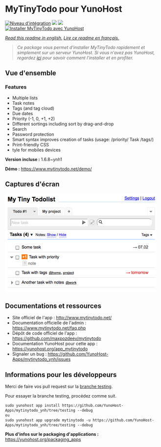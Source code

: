 # MyTinyTodo pour YunoHost

[![Niveau d'intégration](https://dash.yunohost.org/integration/mytinytodo.svg)](https://dash.yunohost.org/appci/app/mytinytodo) ![](https://ci-apps.yunohost.org/ci/badges/mytinytodo.status.svg) ![](https://ci-apps.yunohost.org/ci/badges/mytinytodo.maintain.svg)  
[![Installer MyTinyTodo avec YunoHost](https://install-app.yunohost.org/install-with-yunohost.svg)](https://install-app.yunohost.org/?app=mytinytodo)

*[Read this readme in english.](./README.md)*
*[Lire ce readme en français.](./README_fr.md)*

> *Ce package vous permet d'installer MyTinyTodo rapidement et simplement sur un serveur YunoHost.
Si vous n'avez pas YunoHost, regardez [ici](https://yunohost.org/#/install) pour savoir comment l'installer et en profiter.*

## Vue d'ensemble

### Features

- Multiple lists
- Task notes
- Tags (and tag cloud)
- Due dates
- Priority (-1, 0, +1, +2)
- Different sortings including sort by drag-and-drop
- Search
- Password protection
- Smart syntax improves creation of tasks
      (usage: /priority/ Task /tags/)
- Print-friendly CSS
- tyle for mobiles devices 


**Version incluse :** 1.6.8~ynh1

**Démo :** https://www.mytinytodo.net/demo/

## Captures d'écran

![](./doc/screenshots/shot-v14b1.png)

## Documentations et ressources

* Site officiel de l'app : http://www.mytinytodo.net/
* Documentation officielle de l'admin : https://www.mytinytodo.net/faq.php
* Dépôt de code officiel de l'app : https://github.com/maxpozdeev/mytinytodo
* Documentation YunoHost pour cette app : https://yunohost.org/app_mytinytodo
* Signaler un bug : https://github.com/YunoHost-Apps/mytinytodo_ynh/issues

## Informations pour les développeurs

Merci de faire vos pull request sur la [branche testing](https://github.com/YunoHost-Apps/mytinytodo_ynh/tree/testing).

Pour essayer la branche testing, procédez comme suit.
```
sudo yunohost app install https://github.com/YunoHost-Apps/mytinytodo_ynh/tree/testing --debug
ou
sudo yunohost app upgrade mytinytodo -u https://github.com/YunoHost-Apps/mytinytodo_ynh/tree/testing --debug
```

**Plus d'infos sur le packaging d'applications :** https://yunohost.org/packaging_apps